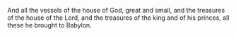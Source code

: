 And all the vessels of the house of God, great and small, and the treasures of the house of the Lord, and the treasures of the king and of his princes, all these he brought to Babylon.
